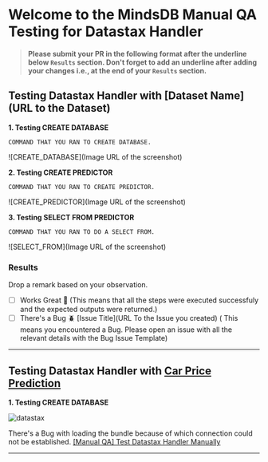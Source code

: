 # Welcome to the MindsDB Manual QA Testing for Datastax Handler

> **Please submit your PR in the following format after the underline below `Results` section. Don't forget to add an underline after adding your changes i.e., at the end of your `Results` section.**

## Testing Datastax Handler with [Dataset Name](URL to the Dataset)

**1. Testing CREATE DATABASE**

```
COMMAND THAT YOU RAN TO CREATE DATABASE.
```

![CREATE_DATABASE](Image URL of the screenshot)

**2. Testing CREATE PREDICTOR**

```
COMMAND THAT YOU RAN TO CREATE PREDICTOR.
```

![CREATE_PREDICTOR](Image URL of the screenshot)

**3. Testing SELECT FROM PREDICTOR**

```
COMMAND THAT YOU RAN TO DO A SELECT FROM.
```

![SELECT_FROM](Image URL of the screenshot)

### Results

Drop a remark based on your observation.
- [ ] Works Great 💚 (This means that all the steps were executed successfuly and the expected outputs were returned.)
- [ ] There's a Bug 🪲 [Issue Title](URL To the Issue you created) ( This means you encountered a Bug. Please open an issue with all the relevant details with the Bug Issue Template)

---

## Testing Datastax Handler with [Car Price Prediction](https://www.kaggle.com/datasets/vijayaadithyanvg/car-price-predictionused-cars?resource=download)

**1. Testing CREATE DATABASE**

![datastax](https://user-images.githubusercontent.com/14253061/198587747-1552b988-4d61-482f-a4f5-efdf0c1b6074.PNG)

There's a Bug with loading the bundle because of which connection could not be established. [[Manual QA] Test Datastax Handler Manually
](https://github.com/mindsdb/mindsdb/issues/3632#)

---
